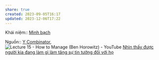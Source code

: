 ```yaml
---
share: true
created: 2023-09-05T16:17
updated: 2023-12-06T17:22
---
```


Khái niệm:: [Minh bạch](Minh%20b%E1%BA%A1ch.md)

Nguồn:: [Y Combinator](../../%CE%9E%20Ngu%E1%BB%93n/Y%20Combinator.md), ![Lecture 15 - How to Manage (Ben Horowitz) - YouTube](https://youtu.be/uVhTvQXfibU?si=X55G7g_lyph-oIMv&t=786)
[Nhìn thấy được người kia đang làm gì làm tăng sự tin tưởng đối với họ](./Nh%C3%ACn%20th%E1%BA%A5y%20%C4%91%C6%B0%E1%BB%A3c%20ng%C6%B0%E1%BB%9Di%20kia%20%C4%91ang%20l%C3%A0m%20g%C3%AC%20l%C3%A0m%20t%C4%83ng%20s%E1%BB%B1%20tin%20t%C6%B0%E1%BB%9Fng%20%C4%91%E1%BB%91i%20v%E1%BB%9Bi%20h%E1%BB%8D.md)